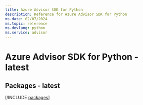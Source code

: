 ```yaml
---
title: Azure Advisor SDK for Python
description: Reference for Azure Advisor SDK for Python
ms.date: 02/07/2024
ms.topic: reference
ms.devlang: python
ms.service: advisor
---
```

# Azure Advisor SDK for Python - latest
## Packages - latest
[!INCLUDE [packages](advisor-index.md)]